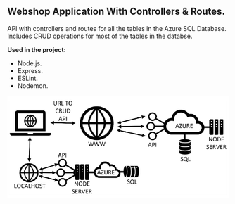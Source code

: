 ## Webshop Application With Controllers & Routes.

API with controllers and routes for all the tables in the Azure SQL Database. 
Includes CRUD operations for most of the tables in the databse.

**Used in the project:**
* Node.js.
* Express.
* ESLint.
* Nodemon.

<img src="Image/screenshot.png" width="600">
